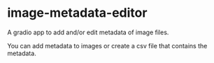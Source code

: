 # image-metadata-editor
A gradio app to add and/or edit metadata of image files.

You can add metadata to images or create a csv file that contains the metadata.
